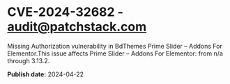 # CVE-2024-32682 - audit@patchstack.com

Missing Authorization vulnerability in BdThemes Prime Slider – Addons For Elementor.This issue affects Prime Slider – Addons For Elementor: from n/a through 3.13.2.



**Publish date:** 2024-04-22
